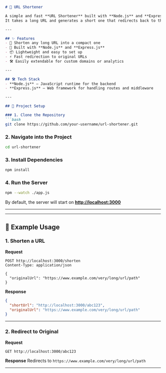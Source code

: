 ````markdown
# 🚀 URL Shortener

A simple and fast **URL Shortener** built with **Node.js** and **Express.js**.  
It takes a long URL and generates a short one that redirects back to the original link.

---

## ✨ Features
- 🔗 Shorten any long URL into a compact one  
- 🚀 Built with **Node.js** and **Express.js**  
- 📦 Lightweight and easy to set up  
- ⚡ Fast redirection to original URLs  
- 🛠️ Easily extendable for custom domains or analytics  

---

## 🛠️ Tech Stack
- **Node.js** – JavaScript runtime for the backend  
- **Express.js** – Web framework for handling routes and middleware  

---

## 📂 Project Setup

### 1. Clone the Repository
```bash
git clone https://github.com/your-username/url-shortener.git
````

### 2. Navigate into the Project

```bash
cd url-shortener
```

### 3. Install Dependencies

```bash
npm install
```

### 4. Run the Server

```bash
npm --watch ./app.js
```

By default, the server will start on **[http://localhost:3000](http://localhost:3000)**

---



---

## 📌 Example Usage

### 1. Shorten a URL

**Request**

```http
POST http://localhost:3000/shorten
Content-Type: application/json

{
  "originalUrl": "https://www.example.com/very/long/url/path"
}
```

**Response**

```json
{
  "shortUrl": "http://localhost:3000/abc123",
  "originalUrl": "https://www.example.com/very/long/url/path"
}
```

---

### 2. Redirect to Original

**Request**

```http
GET http://localhost:3000/abc123
```

**Response**
Redirects to `https://www.example.com/very/long/url/path`

---
